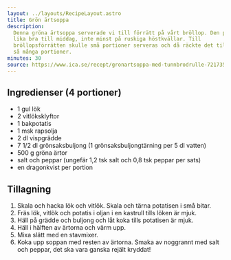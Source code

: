 ```yaml
---
layout: ../layouts/RecipeLayout.astro
title: Grön ärtsoppa
description:
  Denna gröna ärtsoppa serverade vi till förrätt på vårt bröllop. Den passar
  lika bra till middag, inte minst på ruskiga höstkvällar. Till
  bröllopsförrätten skulle små portioner serveras och då räckte det till dubbelt
  så många portioner.
minutes: 30
source: https://www.ica.se/recept/gronartsoppa-med-tunnbrodrulle-721735/
---
```


## Ingredienser (4 portioner)

- 1 gul lök
- 2 vitlöksklyftor
- 1 bakpotatis
- 1 msk rapsolja
- 2 dl vispgrädde
- 7 1/2 dl grönsaksbuljong (1 grönsaksbuljongtärning per 5 dl vatten)
- 500 g gröna ärtor
- salt och peppar (ungefär 1,2 tsk salt och 0,8 tsk peppar per sats)
- en dragonkvist per portion

## Tillagning

1. Skala och hacka lök och vitlök. Skala och tärna potatisen i små bitar.
1. Fräs lök, vitlök och potatis i oljan i en kastrull tills löken är mjuk.
1. Häll på grädde och buljong och låt koka tills potatisen är mjuk.
1. Häll i hälften av ärtorna och värm upp.
1. Mixa slätt med en stavmixer.
1. Koka upp soppan med resten av ärtorna. Smaka av noggrannt med salt och
   peppar, det ska vara ganska rejält kryddat!

